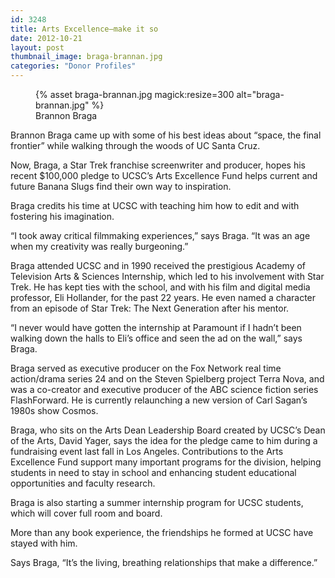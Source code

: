 ```yaml
---
id: 3248
title: Arts Excellence—make it so
date: 2012-10-21
layout: post
thumbnail_image: braga-brannan.jpg
categories: "Donor Profiles"
---
```

<figure class="inline-image right">
{% asset braga-brannan.jpg magick:resize=300 alt="braga-brannan.jpg" %}<figcaption>Brannon Braga</figcaption></figure>
Brannon Braga came up with some of his best ideas about &#8220;space, the final frontier&#8221; while walking through the woods of UC Santa Cruz.

Now, Braga, a Star Trek franchise screenwriter and producer, hopes his recent $100,000 pledge to UCSC&#8217;s Arts Excellence Fund helps current and future Banana Slugs find their own way to inspiration.

Braga credits his time at UCSC with teaching him how to edit and with fostering his imagination.

&#8220;I took away critical filmmaking experiences,&#8221; says Braga. &#8220;It was an age when my creativity was really burgeoning.&#8221;

Braga attended UCSC and in 1990 received the prestigious Academy of Television Arts & Sciences Internship, which led to his involvement with Star Trek. He has kept ties with the school, and with his film and digital media professor, Eli Hollander, for the past 22 years. He even named a character from an episode of Star Trek: The Next Generation after his mentor.

&#8220;I never would have gotten the internship at Paramount if I hadn&#8217;t been walking down the halls to Eli&#8217;s office and seen the ad on the wall,&#8221; says Braga.

Braga served as executive producer on the Fox Network real time action/drama series 24 and on the Steven Spielberg project Terra Nova, and was a co-creator and executive producer of the ABC science fiction series FlashForward. He is currently relaunching a new version of Carl Sagan&#8217;s 1980s show Cosmos.

Braga, who sits on the Arts Dean Leadership Board created by UCSC&#8217;s Dean of the Arts, David Yager, says the idea for the pledge came to him during a fundraising event last fall in Los Angeles. Contributions to the Arts Excellence Fund support many important programs for the division, helping students in need to stay in school and enhancing student educational opportunities and faculty research.

Braga is also starting a summer internship program for UCSC students, which will cover full room and board.

More than any book experience, the friendships he formed at UCSC have stayed with him.

Says Braga, &#8220;It&#8217;s the living, breathing relationships that make a difference.&#8221;
